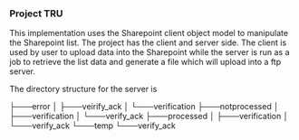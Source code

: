 ### Project TRU

This implementation uses the Sharepoint client object model to manipulate the Sharepoint list. The project has the client and server side. The client is used by user to upload data into the Sharepoint while the server is run as a job to retrieve the list data and generate a file which will upload into a ftp server.

The directory structure for the server is

├───error
│   ├───veirify_ack
│   └───verification
├───notprocessed
│   ├───verification
│   └───verify_ack
├───processed
│   ├───verification
│   └───verify_ack
└───temp
    └───verify_ack
